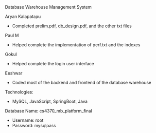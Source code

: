 Database Warehouse Management System

Aryan Kalapatapu
- Completed prelim.pdf, db_design.pdf, and the other txt files

Paul M
- Helped complete the implementation of perf.txt and the indexes

Gokul
- Helped complete the login user interface

Eeshwar
- Coded most of the backend and frontend of the database warehouse

Technologies:
- MySQL, JavaScript, SpringBoot, Java

Database Name: cs4370_mb_platform_final
- Username: root
- Password: mysqlpass
